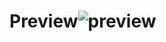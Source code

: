 # Preview![preview](https://user-images.githubusercontent.com/47027476/136075848-3013ad17-7bc0-431d-b8c0-124a7d9b44b1.png)
